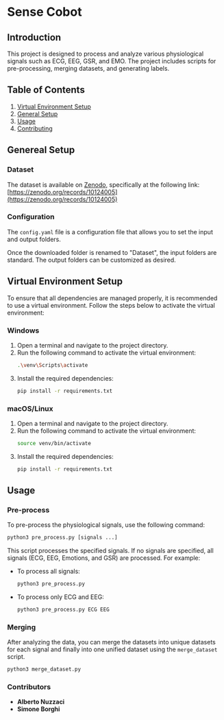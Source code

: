 # Sense Cobot

## Introduction
This project is designed to process and analyze various physiological signals such as ECG, EEG, GSR, and EMO. The project includes scripts for pre-processing, merging datasets, and generating labels.

## Table of Contents
1. [Virtual Environment Setup](#virtual-environment-setup)
2. [General Setup](#installation)
3. [Usage](#usage)
4. [Contributing](#contributing)

## Genereal Setup

### Dataset

The dataset is available on [Zenodo](https://zenodo.org/), specifically at the following link:
[https://zenodo.org/records/10124005](https://zenodo.org/records/10124005)

### Configuration

The `config.yaml` file is a configuration file that allows you to set the input and output folders.

Once the downloaded folder is renamed to "Dataset", the input folders are standard. The output folders can be customized as desired.


## Virtual Environment Setup
To ensure that all dependencies are managed properly, it is recommended to use a virtual environment. Follow the steps below to activate the virtual environment:
### Windows
1. Open a terminal and navigate to the project directory.
2. Run the following command to activate the virtual environment:
	```sh
	.\venv\Scripts\activate
	```
3. Install the required dependencies:
	```sh
	pip install -r requirements.txt
	```

### macOS/Linux
1. Open a terminal and navigate to the project directory.
2. Run the following command to activate the virtual environment:
	```sh
	source venv/bin/activate
	```
3. Install the required dependencies:
	```sh
	pip install -r requirements.txt
	```
## Usage

### Pre-process
To pre-process the physiological signals, use the following command:
```sh
python3 pre_process.py [signals ...]
```
This script processes the specified signals. If no signals are specified, all signals (ECG, EEG, Emotions, and GSR) are processed. For example:
- To process all signals:
	```sh
	python3 pre_process.py
	```
- To process only ECG and EEG:
	```sh
	python3 pre_process.py ECG EEG
	```

### Merging
After analyzing the data, you can merge the datasets into unique datasets for each signal and finally into one unified dataset using the `merge_dataset` script.
```sh
python3 merge_dataset.py
```

### Contributors

- **Alberto Nuzzaci**
- **Simone Borghi** 
